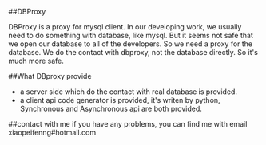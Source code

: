 ##DBProxy

DBProxy is a proxy for mysql client. In our developing work, we usually need to do something with database, like mysql.
But it seems not safe that we open our database to all of the developers. So we need a proxy for the database. We do the
contact with dbproxy, not the database directly. So it's much more safe.



##What DBproxy provide

* a server side which do the contact with real database is provided.
* a client api code generator is provided, it's writen by python, Synchronous and Asynchronous api are both provided.


##contact with me 
if you have any problems, you can find me with email xiaopeifenng#hotmail.com
